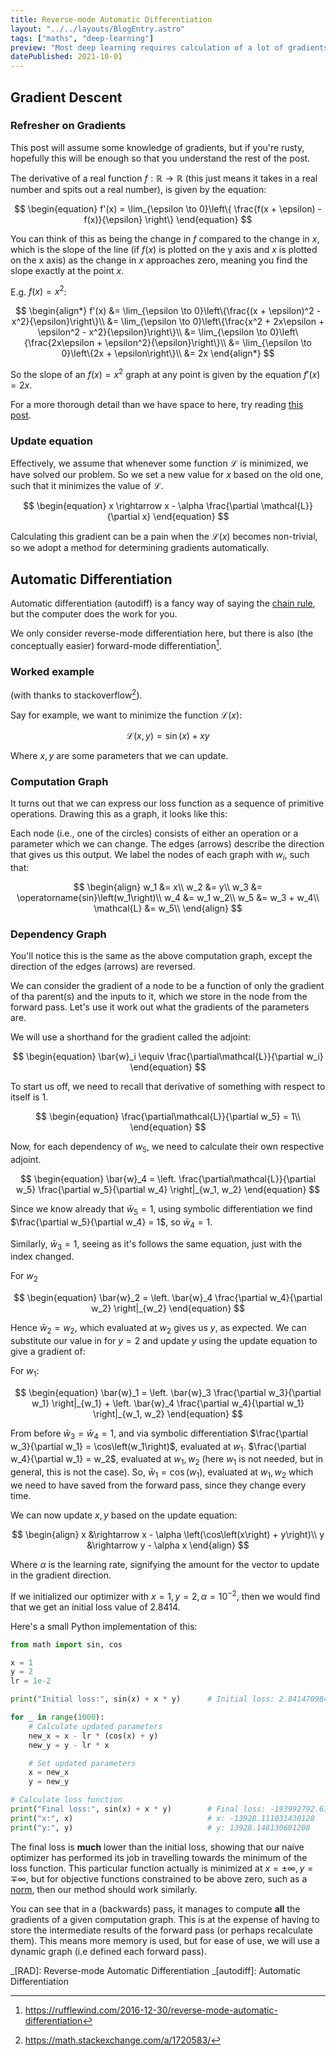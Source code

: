 ```yaml
---
title: Reverse-mode Automatic Differentiation
layout: "../../layouts/BlogEntry.astro"
tags: ["maths", "deep-learning"]
preview: "Most deep learning requires calculation of a lot of gradients very quickly. Doing this by hand is tedious, so let's get a computer to it for us."
datePublished: 2021-10-01
---
```


<link rel="stylesheet" href="https://cdn.jsdelivr.net/npm/katex@0.16.0/dist/katex.min.css" integrity="sha384-Xi8rHCmBmhbuyyhbI88391ZKP2dmfnOl4rT9ZfRI7mLTdk1wblIUnrIq35nqwEvC" crossorigin="anonymous">

## Gradient Descent

### Refresher on Gradients

This post will assume some knowledge of gradients, but if you're rusty, hopefully this will be enough so that you understand the rest of the post.

The derivative of a real function $f : \mathbb{R} \rightarrow \mathbb{R}$ (this just means it takes in a real number and spits out a real number), is given by the equation:

$$
  \begin{equation}
    f'(x)
    =
    \lim_{\epsilon \to 0}\left\{
        \frac{f(x + \epsilon) - f(x)}{\epsilon}
    \right\}
  \end{equation}
$$

You can think of this as being the change in $f$ compared to the change in $x$, which is the slope of the line (if $f(x)$ is plotted on the y axis and $x$ is plotted on the x axis) as the change in $x$ approaches zero, meaning you find the slope exactly at the point $x$.

E.g. $f(x) = x^2$:

$$
  \begin{align*}
    f'(x) &= \lim_{\epsilon \to 0}\left\{\frac{(x + \epsilon)^2 - x^2}{\epsilon}\right\}\\
    &= \lim_{\epsilon \to 0}\left\{\frac{x^2 + 2x\epsilon + \epsilon^2 - x^2}{\epsilon}\right\}\\
    &= \lim_{\epsilon \to 0}\left\{\frac{2x\epsilon + \epsilon^2}{\epsilon}\right\}\\
    &= \lim_{\epsilon \to 0}\left\{2x + \epsilon\right\}\\
    &= 2x
  \end{align*}
$$

So the slope of an $f(x) = x^2$ graph at any point is given by the equation $f'(x) = 2x$.

For a more thorough detail than we have space to here, try reading [this post](https://programmathically.com/rise-over-run-understand-the-definition-of-a-derivative/).

### Update equation

Effectively, we assume that whenever some function $\mathcal{L}$ is minimized, we have solved our problem.
So we set a new value for $x$ based on the old one, such that it minimizes the value of $\mathcal{L}$.

$$
  \begin{equation}
    x \rightarrow x - \alpha \frac{\partial \mathcal{L}}{\partial x}
  \end{equation}
$$

Calculating this gradient can be a pain when the $\mathcal{L}(x)$ becomes non-trivial, so we adopt a method for determining gradients automatically.

## Automatic Differentiation

Automatic differentiation (autodiff) is a fancy way of saying the [chain rule](https://en.wikipedia.org/wiki/Chain_rule), but the computer does the work for you.

We only consider reverse-mode differentiation here, but there is also (the conceptually easier) forward-mode differentiation[^rufflewind].

### Worked example

(with thanks to stackoverflow[^stackoverflow]).

Say for example, we want to minimize the function $\mathcal{L}(x)$:

$$
  \begin{equation}
    \mathcal{L}\left(x, y\right) = \operatorname{sin}(x) + xy
  \end{equation}
$$

Where $x, y$ are some parameters that we can update.

### Computation Graph

It turns out that we can express our loss function as a sequence of primitive operations.
Drawing this as a graph, it looks like this:

Each node (i.e., one of the circles) consists of either an operation or a parameter which we can change.
The edges (arrows) describe the direction that gives us this output.
We label the nodes of each graph with $w_i$, such that:

$$
\begin{align}
  w_1 &= x\\
  w_2 &= y\\
  w_3 &= \operatorname{sin}\left(w_1\right)\\
  w_4 &= w_1 w_2\\
  w_5 &= w_3 + w_4\\
  \mathcal{L} &= w_5\\
\end{align}
$$

### Dependency Graph

You'll notice this is the same as the above computation graph, except the direction of the edges (arrows) are reversed.

We can consider the gradient of a node to be a function of only the gradient of tha parent(s) and the inputs to it, which we store in the node from the forward pass.
Let's use it work out what the gradients of the parameters are.

We will use a shorthand for the gradient called the adjoint:

$$
  \begin{equation}
    \bar{w}_i \equiv \frac{\partial\mathcal{L}}{\partial w_i}
  \end{equation}
$$

To start us off, we need to recall that derivative of something with respect to itself is 1.

$$
  \begin{equation}
    \frac{\partial\mathcal{L}}{\partial w_5} = 1\\
  \end{equation}
$$

Now, for each dependency of $w_5$, we need to calculate their own respective adjoint.

$$
  \begin{equation}
    \bar{w}_4
    =
    \left.
      \frac{\partial\mathcal{L}}{\partial w_5}
      \frac{\partial w_5}{\partial w_4}
    \right|_{w_1, w_2}
  \end{equation}
$$

Since we know already that $\bar{w}_5 = 1$, using symbolic differentiation we find $\frac{\partial w_5}{\partial w_4} = 1$, so $\bar{w}_4 = 1$.

Similarly, $\bar{w}_3 = 1$, seeing as it's follows the same equation, just with the index changed.

For $w_2$

$$
  \begin{equation}
    \bar{w}_2
    =
    \left.
      \bar{w}_4
      \frac{\partial w_4}{\partial w_2}
    \right|_{w_2}
  \end{equation}
$$

Hence $\bar{w}_2 = w_2$, which evaluated at $w_2$ gives us $y$, as expected.
We can substitute our value in for $y = 2$ and update $y$ using the update equation to give a gradient of:

For $w_1$:

$$
  \begin{equation}
    \bar{w}_1
    =
    \left.
      \bar{w}_3
      \frac{\partial w_3}{\partial w_1}
    \right|_{w_1}
    +
    \left.
      \bar{w}_4
      \frac{\partial w_4}{\partial w_1}
    \right|_{w_1, w_2}
  \end{equation}
$$

From before $\bar{w}_3 = \bar{w}_4 = 1$, and via symbolic differentiation $\frac{\partial w_3}{\partial w_1} = \cos\left(w_1\right)$, evaluated at $w_1$.
$\frac{\partial w_4}{\partial w_1} = w_2$, evaluated at $w_1, w_2$ (here $w_1$ is not needed, but in general, this is not the case).
So, $\bar{w}_1 = \cos\left(w_1\right)$, evaluated at $w_1, w_2$ which we need to have saved from the forward pass, since they change every time.

We can now update $x, y$ based on the update equation:

$$
  \begin{align}
    x &\rightarrow x - \alpha \left(\cos\left(x\right) + y\right)\\
    y &\rightarrow y - \alpha x
  \end{align}
$$

Where $\alpha$ is the learning rate, signifying the amount for the vector to update in the gradient direction.

If we initialized our optimizer with $x = 1, y = 2, \alpha = 10^{-2}$, then we would find that we get an initial loss value of 2.8414.

Here's a small Python implementation of this:

```py
from math import sin, cos

x = 1
y = 2
lr = 1e-2

print("Initial loss:", sin(x) + x * y)      # Initial loss: 2.8414709848078967

for _ in range(1000):
    # Calculate updated parameters
    new_x = x - lr * (cos(x) + y)
    new_y = y - lr * x

    # Set updated parameters
    x = new_x
    y = new_y

# Calculate loss function
print("Final loss:", sin(x) + x * y)        # Final loss: -193992792.6350034
print("x:", x)                              # x: -13928.111031430128
print("y:", y)                              # y: 13928.148130601208
```

The final loss is **much** lower than the initial loss, showing that our naive optimizer has performed its job in travelling towards the minimum of the loss function.
This particular function actually is minimized at $x = \pm \infty, y = \mp \infty$, but for objective functions constrained to be above zero, such as a [norm](<https://en.wikipedia.org/wiki/Norm_(mathematics)>), then our method should work similarly.

You can see that in a (backwards) pass, it manages to compute **all** the gradients of a given computation graph.
This is at the expense of having to store the intermediate results of the forward pass (or perhaps recalculate them).
This means more memory is used, but for ease of use, we will use a dynamic graph (i.e defined each forward pass).

_[RAD]: Reverse-mode Automatic Differentiation
_[autodiff]: Automatic Differentiation

[^stackoverflow]: <https://math.stackexchange.com/a/1720583/>
[^rufflewind]: <https://rufflewind.com/2016-12-30/reverse-mode-automatic-differentiation>
